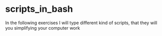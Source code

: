 # scripts_in_bash
In the following exercises I will type different kind of scripts, that they will you simplifying your computer work 
